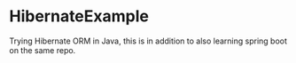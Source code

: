 HibernateExample
================

Trying Hibernate ORM in Java, this is in addition to also learning spring boot on the same repo.
